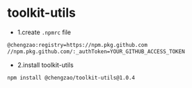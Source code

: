 # toolkit-utils

- 1.create `.npmrc` file

```bash
@chengzao:registry=https://npm.pkg.github.com
//npm.pkg.github.com/:_authToken=YOUR_GITHUB_ACCESS_TOKEN
```

- 2.install toolkit-utils

```bash
npm install @chengzao/toolkit-utils@1.0.4
```
